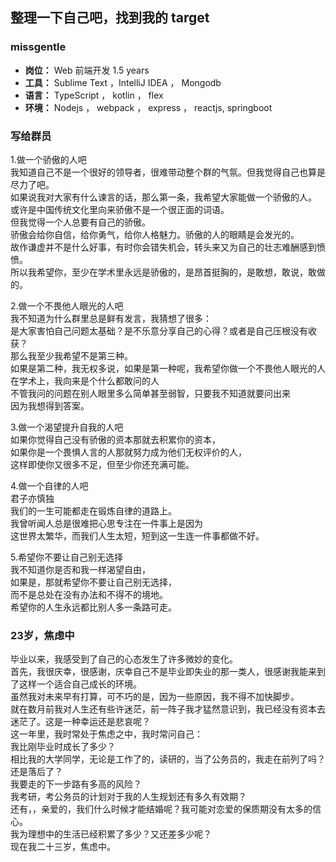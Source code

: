 ## 整理一下自己吧，找到我的 target

### missgentle

- **岗位：** Web 前端开发  1.5 years
- **工具：** Sublime Text ，IntelliJ IDEA ， Mongodb
- **语言：** TypeScript ， kotlin ， flex 
- **环境：** Nodejs ， webpack ， express ， reactjs, springboot

### 写给群员    

1.做一个骄傲的人吧    
我知道自己不是一个很好的领导者，很难带动整个群的气氛。但我觉得自己也算是尽力了吧。    
如果说我对大家有什么谏言的话，那么第一条，我希望大家能做一个骄傲的人。    
或许是中国传统文化里向来骄傲不是一个很正面的词语。    
但我觉得一个人总要有自己的骄傲。    
骄傲会给你自信，给你勇气，给你人格魅力。骄傲的人的眼睛是会发光的。    
故作谦虚并不是什么好事，有时你会错失机会，转头来又为自己的壮志难酬感到愤愤。    
所以我希望你，至少在学术里永远是骄傲的，是昂首挺胸的，是敢想，敢说，敢做的。    

2.做一个不畏他人眼光的人吧    
我不知道为什么群里总是鲜有发言，我猜想了很多：    
是大家害怕自己问题太基础？是不乐意分享自己的心得？或者是自己压根没有收获？    
那么我至少我希望不是第三种。    
如果是第二种，我无权多说，如果是第一种呢，我希望你做一个不畏他人眼光的人    
在学术上，我向来是个什么都敢问的人    
不管我问的问题在别人眼里多么简单甚至弱智，只要我不知道就要问出来    
因为我想得到答案。    

3.做一个渴望提升自我的人吧    
如果你觉得自己没有骄傲的资本那就去积累你的资本，   
如果你是一个畏惧人言的人那就努力成为他们无权评价的人，    
这样即使你又很多不足，但至少你还充满可能。    

4.做一个自律的人吧    
君子亦慎独    
我们的一生可能都走在锻炼自律的道路上。    
我曾听闻人总是很难把心思专注在一件事上是因为    
这世界太繁华，而我们人生太短，短到这一生连一件事都做不好。    

5.希望你不要让自己别无选择    
我不知道你是否和我一样渴望自由，    
如果是，那就希望你不要让自己别无选择，    
而不是总处在没有办法和不得不的境地。    
希望你的人生永远都比别人多一条路可走。    

### 23岁，焦虑中    

毕业以来，我感受到了自己的心态发生了许多微妙的变化。    
首先，我很庆幸，很感谢，庆幸自己不是毕业即失业的那一类人，很感谢我能来到了这样一个适合自己成长的环境。    
虽然我对未来早有打算，可不巧的是，因为一些原因，我不得不加快脚步。    
就在数月前我对人生还有些许迷茫，前一阵子我才猛然意识到，我已经没有资本去迷茫了。这是一种幸运还是悲哀呢？    
这一年里，我时常处于焦虑之中，我时常问自己：    
我比刚毕业时成长了多少？    
相比我的大学同学，无论是工作了的，读研的，当了公务员的，我走在前列了吗？还是落后了？    
我要走的下一步路有多高的风险？    
我考研，考公务员的计划对于我的人生规划还有多久有效期？    
还有，，亲爱的，我们什么时候才能结婚呢？我可能对恋爱的保质期没有太多的信心。    
我为理想中的生活已经积累了多少？又还差多少呢？    
现在我二十三岁，焦虑中。
